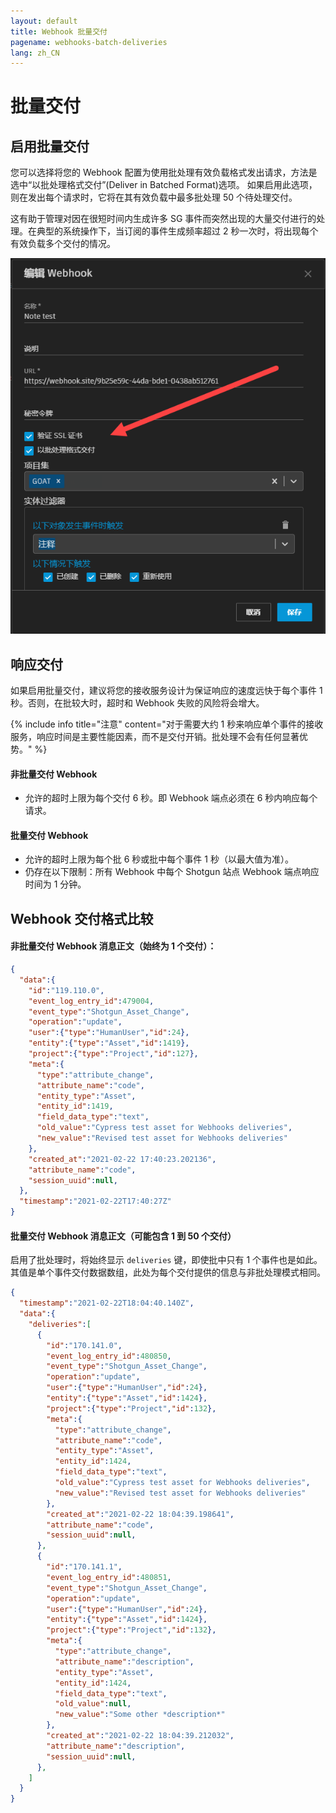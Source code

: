 ```yaml
---
layout: default
title: Webhook 批量交付
pagename: webhooks-batch-deliveries
lang: zh_CN
---
```


# 批量交付

## 启用批量交付

您可以选择将您的 Webhook 配置为使用批处理有效负载格式发出请求，方法是选中“以批处理格式交付”(Deliver in Batched Format)选项。
如果启用此选项，则在发出每个请求时，它将在其有效负载中最多批处理 50 个待处理交付。

这有助于管理对因在很短时间内生成许多 SG 事件而突然出现的大量交付进行的处理。在典型的系统操作下，当订阅的事件生成频率超过 2 秒一次时，将出现每个有效负载多个交付的情况。

![已启用批量交付](./images/batch_delivery_enabled.png)

## 响应交付

如果启用批量交付，建议将您的接收服务设计为保证响应的速度远快于每个事件 1 秒。否则，在批较大时，超时和 Webhook 失败的风险将会增大。

{% include info title="注意" content="对于需要大约 1 秒来响应单个事件的接收服务，响应时间是主要性能因素，而不是交付开销。批处理不会有任何显著优势。" %}

#### 非批量交付 Webhook
* 允许的超时上限为每个交付 6 秒。即 Webhook 端点必须在 6 秒内响应每个请求。

#### 批量交付 Webhook
* 允许的超时上限为每个批 6 秒或批中每个事件 1 秒（以最大值为准）。
* 仍存在以下限制：所有 Webhook 中每个 Shotgun 站点 Webhook 端点响应时间为 1 分钟。

## Webhook 交付格式比较

#### 非批量交付 Webhook 消息正文（始终为 1 个交付）：

```json
{
  "data":{
    "id":"119.110.0",
    "event_log_entry_id":479004,
    "event_type":"Shotgun_Asset_Change",
    "operation":"update",
    "user":{"type":"HumanUser","id":24},
    "entity":{"type":"Asset","id":1419},
    "project":{"type":"Project","id":127},
    "meta":{
      "type":"attribute_change",
      "attribute_name":"code",
      "entity_type":"Asset",
      "entity_id":1419,
      "field_data_type":"text",
      "old_value":"Cypress test asset for Webhooks deliveries",
      "new_value":"Revised test asset for Webhooks deliveries"
    },
    "created_at":"2021-02-22 17:40:23.202136",
    "attribute_name":"code",
    "session_uuid":null,
  },
  "timestamp":"2021-02-22T17:40:27Z"
}
```

#### 批量交付 Webhook 消息正文（可能包含 1 到 50 个交付）

启用了批处理时，将始终显示 `deliveries` 键，即使批中只有 1 个事件也是如此。其值是单个事件交付数据数组，此处为每个交付提供的信息与非批处理模式相同。

```json
{
  "timestamp":"2021-02-22T18:04:40.140Z",
  "data":{
    "deliveries":[
      {
        "id":"170.141.0",
        "event_log_entry_id":480850,
        "event_type":"Shotgun_Asset_Change",
        "operation":"update",
        "user":{"type":"HumanUser","id":24},
        "entity":{"type":"Asset","id":1424},
        "project":{"type":"Project","id":132},
        "meta":{
          "type":"attribute_change",
          "attribute_name":"code",
          "entity_type":"Asset",
          "entity_id":1424,
          "field_data_type":"text",
          "old_value":"Cypress test asset for Webhooks deliveries",
          "new_value":"Revised test asset for Webhooks deliveries"
        },
        "created_at":"2021-02-22 18:04:39.198641",
        "attribute_name":"code",
        "session_uuid":null,
      },
      {
        "id":"170.141.1",
        "event_log_entry_id":480851,
        "event_type":"Shotgun_Asset_Change",
        "operation":"update",
        "user":{"type":"HumanUser","id":24},
        "entity":{"type":"Asset","id":1424},
        "project":{"type":"Project","id":132},
        "meta":{
          "type":"attribute_change",
          "attribute_name":"description",
          "entity_type":"Asset",
          "entity_id":1424,
          "field_data_type":"text",
          "old_value":null,
          "new_value":"Some other *description*"
        },
        "created_at":"2021-02-22 18:04:39.212032",
        "attribute_name":"description",
        "session_uuid":null,
      },
    ]
  }
}
```
